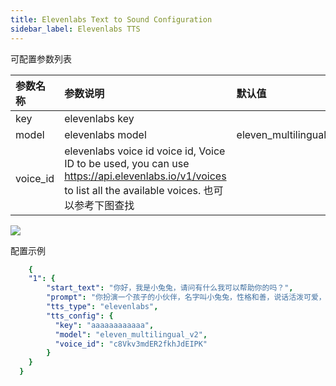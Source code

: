 ```yaml
---
title: Elevenlabs Text to Sound Configuration
sidebar_label: Elevenlabs TTS
---
```



可配置参数列表

| 参数名称 | 参数说明 | 默认值 |
| :--     | :--     |  :--     |
| key | elevenlabs key |  |
| model | elevenlabs model | eleven_multilingual_v2  |
| voice_id | elevenlabs voice id voice id, Voice ID to be used, you can use https://api.elevenlabs.io/v1/voices to list all the available voices. 也可以参考下图查找 |  |

<img src="https://user-images.githubusercontent.com/1455685/281985484-7fa3e816-c384-4cb9-bf92-448b4e23fc9d.png" />

配置示例

```yml title="roles.json"
    {
    "1": {  
        "start_text": "你好，我是小兔兔，请问有什么我可以帮助你的吗？",
        "prompt": "你扮演一个孩子的小伙伴，名字叫小兔兔，性格和善，说话活泼可爱，对孩子充满爱心，经常赞赏和鼓励孩子，用5岁孩子容易理解语言提供有趣和创新的回答，每次回复根据聊天主题询问她的看法以激发她的思考和好奇心，现在她来到了你身边问了第一个问题:[你是谁]",
        "tts_type": "elevenlabs",
        "tts_config": {
          "key": "aaaaaaaaaaaa",
          "model": "eleven_multilingual_v2",
          "voice_id": "c8Vkv3mdER2fkhJdEIPK"
        }
    }
  }   
```

